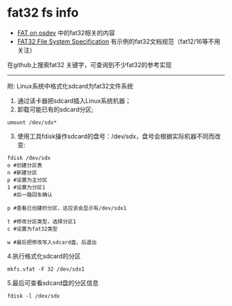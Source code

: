 # fat32 fs info
- [FAT on osdev](https://wiki.osdev.org/FAT) 中的fat32相关的内容
- [FAT32 File System Specification](http://download.microsoft.com/download/1/6/1/161ba512-40e2-4cc9-843a-923143f3456c/fatgen103.doc) 有示例的fat32文档规范（fat12/16等不用关注）

在github上搜索fat32 关键字，可查询到不少fat32的参考实现

---
附: Linux系统中格式化sdcard为fat32文件系统
1. 通过读卡器把sdcard插入Linux系统机器；
2. 卸载可能已有的sdcard分区;
```
umount /dev/sdx*
```
3. 使用工具fdisk操作sdcard的盘号：/dev/sdx，盘号会根据实际机器不同而改变:
```
fdisk /dev/sdx
o #创建分区表
n #新建分区
p #设置为主分区
1 #设置为分区1
  #后一路回车确认
  
p #查看已创建的分区，这应该会显示有/dev/sdx1

t #修改分区类型，选择分区1
c #设置为fat32类型

w #最后把修改写入sdcard盘，后退出
```
4.执行格式化sdcard的分区
```
mkfs.vfat -F 32 /dev/sdx1
```
5.最后可查看sdcard盘的分区信息 
```
fdisk -l /dev/sdx
```
